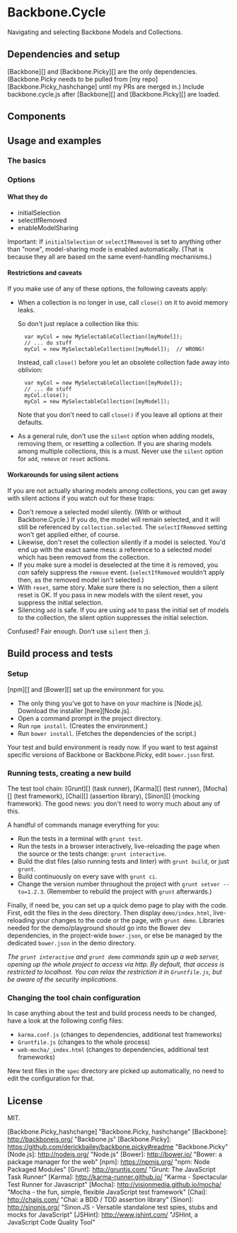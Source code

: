 # Backbone.Cycle

Navigating and selecting Backbone Models and Collections.

## Dependencies and setup

[Backbone][] and [Backbone.Picky][] are the only dependencies. (Backbone.Picky needs to be pulled from [my repo][Backbone.Picky_hashchange] until my PRs are merged in.) Include backbone.cycle.js after [Backbone][] and [Backbone.Picky][] are loaded.

## Components

## Usage and examples

### The basics

### Options

#### What they do

- initialSelection
- selectIfRemoved
- enableModelSharing

Important: If `initialSelection` or `selectIfRemoved` is set to anything other than "none", model-sharing mode is enabled automatically. (That is because they all are based on the same event-handling mechanisms.)

#### Restrictions and caveats

If you make use of any of these options, the following caveats apply:

- When a collection is no longer in use, call `close()` on it to avoid memory leaks.

  So don't just replace a collection like this:

        var myCol = new MySelectableCollection([myModel]);
        // ... do stuff
        myCol = new MySelectableCollection([myModel]);  // WRONG!

  Instead, call `close()` before you let an obsolete collection fade away into oblivion:

        var myCol = new MySelectableCollection([myModel]);
        // ... do stuff
        myCol.close();
        myCol = new MySelectableCollection([myModel]);

  Note that you don't need to call `close()` if you leave all options at their defaults.

- As a general rule, don't use the `silent` option when adding models, removing them, or resetting a collection. If you are sharing models among multiple collections, this is a must. Never use the `silent` option for `add`, `remove` or `reset` actions.

#### Workarounds for using silent actions

If you are not actually sharing models among collections, you can get away with silent actions if you watch out for these traps:

* Don't remove a selected model silently. (With or without Backbone.Cycle.) If you do, the model will remain selected, and it will still be referenced by `collection.selected`. The `selectIfRemoved` setting won't get applied either, of course.
* Likewise, don't reset the collection silently if a model is selected. You'd end up with the exact same mess: a reference to a selected model which has been removed from the collection.
* If you make sure a model is deselected at the time it is removed, you _can_ safely suppress the `remove` event. (`selectIfRemoved` wouldn't apply then, as the removed model isn't selected.)
* With `reset`, same story. Make sure there is no selection, then a silent reset is OK. If you pass in new models with the silent reset, you suppress the initial selection.
* Silencing `add` is safe. If you are using `add` to pass the initial set of models to the collection, the silent option suppresses the initial selection.

Confused? Fair enough. Don't use `silent` then ;).

## Build process and tests

### Setup

[npm][] and [Bower][] set up the environment for you. 

- The only thing you've got to have on your machine is [Node.js]. Download the installer [here][Node.js].
- Open a command prompt in the project directory.
- Run `npm install`. (Creates the environment.)
- Run `bower install`. (Fetches the dependencies of the script.)

Your test and build environment is ready now. If you want to test against specific versions of Backbone or Backbone.Picky, edit `bower.json` first.

### Running tests, creating a new build

The test tool chain: [Grunt][] (task runner), [Karma][] (test runner), [Mocha][] (test framework), [Chai][] (assertion library), [Sinon][] (mocking framework). The good news: you don't need to worry much about any of this.

A handful of commands manage everything for you:

- Run the tests in a terminal with `grunt test`.
- Run the tests in a browser interactively, live-reloading the page when the source or the tests change: `grunt interactive`.
- Build the dist files (also running tests and linter) with `grunt build`, or just `grunt`.
- Build continuously on every save with `grunt ci`.
- Change the version number throughout the project with `grunt setver --to=1.2.3`. (Remember to rebuild the project with `grunt` afterwards.)

Finally, if need be, you can set up a quick demo page to play with the code. First, edit the files in the `demo` directory. Then display `demo/index.html`, live-reloading your changes to the code or the page, with `grunt demo`. Libraries needed for the demo/playground should go into the Bower dev dependencies, in the project-wide `bower.json`, or else be managed by the dedicated `bower.json` in the demo directory.

_The `grunt interactive` and `grunt demo` commands spin up a web server, opening up the whole project to access via http. By default, that access is restricted to localhost. You can relax the restriction it in `Gruntfile.js`, but be aware of the security implications._

### Changing the tool chain configuration

In case anything about the test and build process needs to be changed, have a look at the following config files:

- `karma.conf.js` (changes to dependencies, additional test frameworks)
- `Gruntfile.js`  (changes to the whole process)
- `web-mocha/_index.html` (changes to dependencies, additional test frameworks)

New test files in the `spec` directory are picked up automatically, no need to edit the configuration for that.

## License

MIT.

[Backbone.Picky_hashchange] "Backbone.Picky, hashchange"
[Backbone]: http://backbonejs.org/ "Backbone.js"
[Backbone.Picky]: https://github.com/derickbailey/backbone.picky#readme "Backbone.Picky"
[Node.js]: http://nodejs.org/ "Node.js"
[Bower]: http://bower.io/ "Bower: a package manager for the web"
[npm]: https://npmjs.org/ "npm: Node Packaged Modules"
[Grunt]: http://gruntjs.com/ "Grunt: The JavaScript Task Runner"
[Karma]: http://karma-runner.github.io/ "Karma - Spectacular Test Runner for Javascript"
[Mocha]: http://visionmedia.github.io/mocha/ "Mocha - the fun, simple, flexible JavaScript test framework"
[Chai]: http://chaijs.com/ "Chai: a BDD / TDD assertion library"
[Sinon]: http://sinonjs.org/ "Sinon.JS - Versatile standalone test spies, stubs and mocks for JavaScript"
[JSHint]: http://www.jshint.com/ "JSHint, a JavaScript Code Quality Tool"